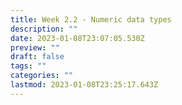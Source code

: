```yaml
---
title: Week 2.2 - Numeric data types
description: ""
date: 2023-01-08T23:07:05.530Z
preview: ""
draft: false
tags: ""
categories: ""
lastmod: 2023-01-08T23:25:17.643Z
---
```

